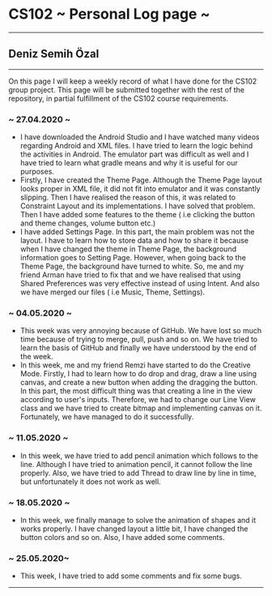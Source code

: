 # CS102 ~ Personal Log page ~
****
## Deniz Semih Özal
****

On this page I will keep a weekly record of what I have done for the CS102 group project. This page will be submitted together with the rest of the repository, in partial fulfillment of the CS102 course requirements.

### ~ 27.04.2020 ~
+ I have downloaded the Android Studio and I have watched many videos regarding Android and XML files. I have tried to learn the logic behind the activities in Android. The emulator part was difficult as well and I have tried to learn what gradle means and why it is useful for our purposes. 
+ Firstly, I have created the Theme Page. Although the Theme Page layout looks proper in XML file, it did not fit into emulator and it was constantly slipping. Then I have realised the reason of this, it was related to Constraint Layout and its implementations. I have solved that problem. Then I have added some features to the theme ( i.e clicking the button and theme changes, volume button etc.)
+ I have added Settings Page. In this part, the main problem was not the layout. I have to learn how to store data and how to share it because when I have changed the theme in Theme Page, the background information goes to Setting Page. However, when going back to the Theme Page, the background have turned to white. So, me and my friend Arman have tried to fix that and we have realised that using Shared Preferences was very effective instead of using Intent. And also we have merged our files ( i.e Music, Theme, Settings).

### ~ 04.05.2020 ~
+ This week was very annoying because of GitHub. We have lost so much time because of trying to merge, pull, push and so on. We have tried to  learn the basis of GitHub and finally we have understood by the end of the week.
+ In this week, me and my friend Remzi have started to do the Creative Mode. Firstly, I had to learn how to do drop and drag, draw a line using canvas, and create a new button when adding the dragging the button. In this part, the most difficult thing was that creating a line in the view according to user's inputs. Therefore, we had to change our Line View class and we have tried to create bitmap and implementing canvas on it. Fortunately, we have managed to do it successfully.

 ### ~ 11.05.2020 ~
+ In this week, we have tried to add pencil animation which follows to the line. Although I have tried to animation pencil, it cannot follow the line properly. Also, we have tried to add Thread to draw line by line in time, but unfortunately it does not work as well.

### ~ 18.05.2020 ~
+ In this week, we finally manage to solve the animation of shapes and it works properly. I have changed layout a little bit, I have changed the button colors and so on. Also, I have added some comments.
### ~ 25.05.2020~
+ This week, I have tried to add some comments and fix some bugs.


****
